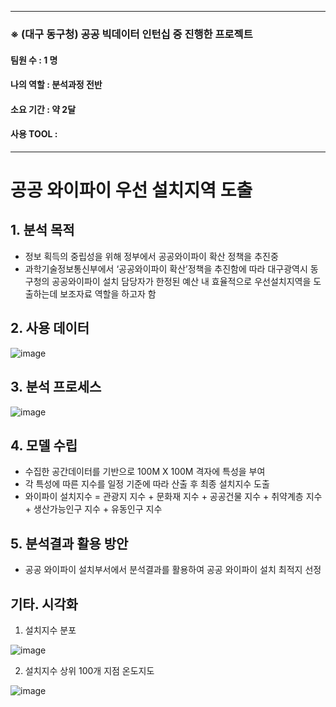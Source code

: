 ***
### ※ (대구 동구청) 공공 빅데이터 인턴십 중 진행한 프로젝트
#### 팀원 수 : 1 명
#### 나의 역할 : 분석과정 전반
#### 소요 기간 : 약 2달
#### 사용 TOOL : 
***
# 공공 와이파이 우선 설치지역 도출

## 1. 분석 목적
* 정보 획득의 중립성을 위해 정부에서 공공와이파이 확산 정책을 추진중
* 과학기술정보통신부에서 ‘공공와이파이 확산’정책을 추진함에 따라 대구광역시 동구청의 공공와이파이 설치 담당자가 한정된 예산 내 효율적으로 우선설치지역을 도출하는데 보조자료 역할을 하고자 함

## 2. 사용 데이터
![image](https://user-images.githubusercontent.com/46258393/109467268-49716b00-7aae-11eb-84f0-8516fde7aa31.png)


## 3. 분석 프로세스
![image](https://user-images.githubusercontent.com/46258393/109467311-5aba7780-7aae-11eb-962c-3e153d54ab07.png)


## 4. 모델 수립
* 수집한 공간데이터를 기반으로 100M X 100M 격자에 특성을 부여
* 각 특성에 따른 지수를 일정 기준에 따라 산출 후 최종 설치지수 도출
* 와이파이 설치지수 = 관광지 지수 + 문화재 지수 + 공공건물 지수 + 취약계층 지수 + 생산가능인구 지수 + 유동인구 지수

## 5. 분석결과 활용 방안
* 공공 와이파이 설치부서에서 분석결과를 활용하여 공공 와이파이 설치 최적지 선정


## 기타. 시각화
1. 설치지수 분포  


![image](https://user-images.githubusercontent.com/46258393/109467872-2a270d80-7aaf-11eb-8e58-aa9bb94d4476.png)

2. 설치지수 상위 100개 지점 온도지도  


![image](https://user-images.githubusercontent.com/46258393/109467972-52167100-7aaf-11eb-80db-3f6cf24a8c3c.png)


